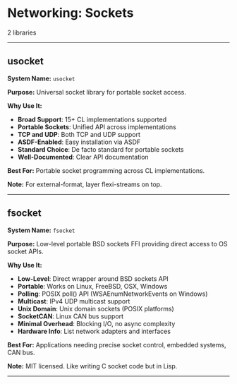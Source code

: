 # Networking: Sockets

2 libraries

---

## usocket

**System Name:** `usocket`

**Purpose:** Universal socket library for portable socket access.

**Why Use It:**
- **Broad Support**: 15+ CL implementations supported
- **Portable Sockets**: Unified API across implementations
- **TCP and UDP**: Both TCP and UDP support
- **ASDF-Enabled**: Easy installation via ASDF
- **Standard Choice**: De facto standard for portable sockets
- **Well-Documented**: Clear API documentation

**Best For:** Portable socket programming across CL implementations.

**Note:** For external-format, layer flexi-streams on top.

---


## fsocket

**System Name:** `fsocket`

**Purpose:** Low-level portable BSD sockets FFI providing direct access to OS socket APIs.

**Why Use It:**
- **Low-Level**: Direct wrapper around BSD sockets API
- **Portable**: Works on Linux, FreeBSD, OSX, Windows
- **Polling**: POSIX poll() API (WSAEnumNetworkEvents on Windows)
- **Multicast**: IPv4 UDP multicast support
- **Unix Domain**: Unix domain sockets (POSIX platforms)
- **SocketCAN**: Linux CAN bus support
- **Minimal Overhead**: Blocking I/O, no async complexity
- **Hardware Info**: List network adapters and interfaces

**Best For:** Applications needing precise socket control, embedded systems, CAN bus.

**Note:** MIT licensed. Like writing C socket code but in Lisp.

---



